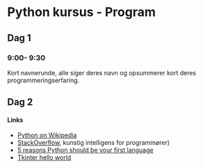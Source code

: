 # Python kursus - Program

## Dag 1

### 9:00- 9:30

Kort navnerunde, alle siger deres navn og opsummerer kort deres programmeringserfaring.

## Dag 2

#### Links

* [Python on Wikipedia](http://en.wikipedia.org/wiki/Python_(programming_language))
* [StackOverflow](http://www.stackoverflow.com), kunstig intelligens for programmører)
* [5 reasons Python should be your first language](http://blog.trinket.io/why-python/)
* [Tkinter hello world](http://effbot.org/tkinterbook/tkinter-hello-tkinter.htm)
